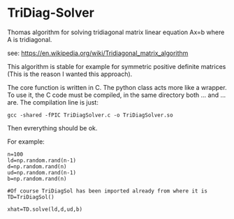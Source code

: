# TriDiag-Solver
Thomas algorithm for solving tridiagonal matrix linear equation Ax=b where A is tridiagonal.

see: https://en.wikipedia.org/wiki/Tridiagonal_matrix_algorithm

This algorithm is stable for example for symmetric positive definite matrices (This is the reason I wanted this approach).

The core function is written in C. The python class acts more like a wrapper. To use it, the C code must be compiled, in the same directory both ... and ... are. The compilation line is just:

    gcc -shared -fPIC TriDiagSolver.c -o TriDiagSolver.so

Then evrerything should be ok.

For example:

    n=100
    ld=np.random.rand(n-1)
    d=np.random.rand(n)
    ud=np.random.rand(n-1)
    b=np.random.rand(n)

    #Of course TriDiagSol has been imported already from where it is 
    TD=TriDiagSol()

    xhat=TD.solve(ld,d,ud,b)
    
